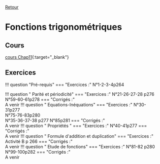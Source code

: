 [Retour](../../Chap.md)
# Fonctions trigonométriques

    
## Cours 
[cours Chap11](./Cours-Chap11.pdf){:target="_blank"}  

## Exercices
!!! question "Pré-requis"
    === "Exercices :" 
         N°1-2-3-4p264

!!! question " Parité et périodicité"
    === "Exercices :" 
         N°21-26-27-28 p276  
         N°59-60-61p278
    === "Corrigés :"  
        A venir
!!! question " Equations-Inéquations"
    === "Exercices :" 
         N°30-31p277  
         N°75-76-83p280  
         N°35-36-37-38 p277
         N°85p281
    === "Corrigés :"  
        A venir
!!! question " Propriétés "
    === "Exercices :" 
         N°40-41p277
    === "Corrigés :"  
        A venir
!!! question " Formule d'addition et duplication"
    === "Exercices :" 
         Activité B p 266
    === "Corrigés :"  
        A venir
!!! question " Etude de fonctions"
    === "Exercices :" 
         N°81-82 p280  
         N°99-100p282
    === "Corrigés :"  
        A venir
